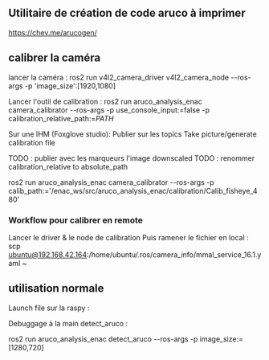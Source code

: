 ## Utilitaire de création de code aruco à imprimer
https://chev.me/arucogen/

## calibrer la caméra
lancer la caméra :
ros2 run v4l2_camera_driver v4l2_camera_node --ros-args -p 'image_size':[1920,1080]

Lancer l'outil de calibration :
ros2 run aruco_analysis_enac camera_calibrator --ros-args -p use_console_input:=false -p calibration_relative_path:=*PATH*

Sur une IHM (Foxglove studio):
Publier sur les topics Take picture/generate calibration file

TODO : publier avec les marqueurs l'image downscaled
TODO : renommer calibration_relative to absolute_path


ros2 run aruco_analysis_enac camera_calibrator --ros-args -p calib_path:='/enac_ws/src/aruco_analysis_enac/calibration/Calib_fisheye_480'

### Workflow pour calibrer en remote
Lancer le driver & le node de calibration
Puis ramener le fichier en local : 
scp ubuntu@192.168.42.164:/home/ubuntu/.ros/camera_info/mmal_service_16.1.yaml ~


 ## utilisation normale

Launch file sur la raspy :

Debuggage à la main detect_aruco : 

 ros2 run aruco_analysis_enac detect_aruco --ros-args -p image_size:=[1280,720]


